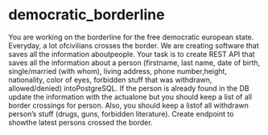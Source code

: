 # democratic_borderline

You are working on the borderline for the free democratic european state. Everyday, a lot ofcivilians crosses the border. 
We are creating software that saves all the information aboutpeople. 
Your task is to create REST API that saves all the information about a person (firstname, last name, date of birth, single/married (with whom), 
living address, phone number,height, nationality, color of eyes, forbidden stuff that was withdrawn, allowed/denied) intoPostgreSQL. 
If the person is already found in the DB update the information with the actualone but you should keep a list of all border crossings for person. 
Also, you should keep a listof all withdrawn person’s stuff (drugs, guns, forbidden literature). 
Create endpoint to showthe latest persons crossed the border.
